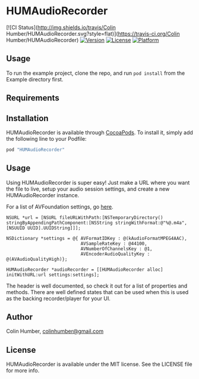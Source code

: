 # HUMAudioRecorder

[![CI Status](http://img.shields.io/travis/Colin Humber/HUMAudioRecorder.svg?style=flat)](https://travis-ci.org/Colin Humber/HUMAudioRecorder)
[![Version](https://img.shields.io/cocoapods/v/HUMAudioRecorder.svg?style=flat)](http://cocoapods.org/pods/HUMAudioRecorder)
[![License](https://img.shields.io/cocoapods/l/HUMAudioRecorder.svg?style=flat)](http://cocoapods.org/pods/HUMAudioRecorder)
[![Platform](https://img.shields.io/cocoapods/p/HUMAudioRecorder.svg?style=flat)](http://cocoapods.org/pods/HUMAudioRecorder)

## Usage

To run the example project, clone the repo, and run `pod install` from the Example directory first.

## Requirements

## Installation

HUMAudioRecorder is available through [CocoaPods](http://cocoapods.org). To install
it, simply add the following line to your Podfile:

```ruby
pod "HUMAudioRecorder"
```

## Usage

Using HUMAudioRecorder is super easy! Just make a URL where you want the file to live, setup your audio session settings, and create a new HUMAudioRecorder instance.

For a list of AVFoundation settings, go [here](https://developer.apple.com/library/mac/documentation/AVFoundation/Reference/AVFoundationAudioSettings_Constants/).

```objc
NSURL *url = [NSURL fileURLWithPath:[NSTemporaryDirectory() stringByAppendingPathComponent:[NSString stringWithFormat:@"%@.m4a", [NSUUID UUID].UUIDString]]];

NSDictionary *settings = @{ AVFormatIDKey : @(kAudioFormatMPEG4AAC),
                            AVSampleRateKey : @44100,
                            AVNumberOfChannelsKey : @1,
                            AVEncoderAudioQualityKey : @(AVAudioQualityHigh)};

HUMAudioRecorder *audioRecorder = [[HUMAudioRecorder alloc] initWithURL:url settings:settings];
```

The header is well documented, so check it out for a list of properties and methods. There are well defined states that can be used when this is used as the backing recorder/player for your UI.

## Author

Colin Humber, colinhumber@gmail.com

## License

HUMAudioRecorder is available under the MIT license. See the LICENSE file for more info.
